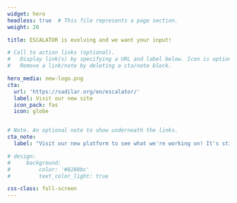 ```yaml
---
widget: hero
headless: true  # This file represents a page section.
weight: 20

title: ESCALATOR is evolving and we want your input!

# Call to action links (optional).
#   Display link(s) by specifying a URL and label below. Icon is optional for `cta`.
#   Remove a link/note by deleting a cta/note block.

hero_media: new-logo.png
cta:
  url: 'https://sadilar.org/en/escalator/'
  label: Visit our new site
  icon_pack: fas
  icon: globe


# Note. An optional note to show underneath the links.
cta_note:
  label: "Visit our new platform to see what we're working on! It's still a work in progress, but there's already lots to explore — and your feedback will help us shape it into a valuable resource for our community."

# design:
#     background:
#         color: '#8288bc'
#         text_color_light: true

css-class: full-screen
---
```



